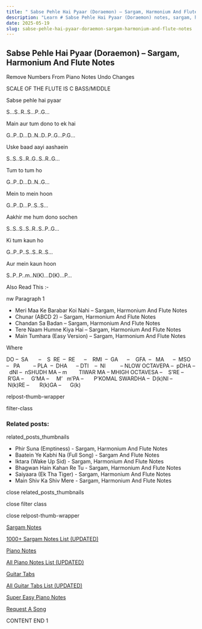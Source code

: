 ```yaml
---
title: " Sabse Pehle Hai Pyaar (Doraemon) – Sargam, Harmonium And Flute Notes"
description: "Learn # Sabse Pehle Hai Pyaar (Doraemon) notes, sargam, harmonium notations and flute notes. Easy step-by-step tutorial for beginners."
date: 2025-05-19
slug: sabse-pehle-hai-pyaar-doraemon-sargam-harmonium-and-flute-notes
---
```


## Sabse Pehle Hai Pyaar (Doraemon) – Sargam, Harmonium And Flute Notes

Remove Numbers From Piano Notes
Undo Changes

SCALE OF THE FLUTE IS C BASS/MIDDLE

Sabse pehle hai pyaar

S…S..R..S…P..G…

Main aur tum dono to ek hai

G..P..D…D..N..D..P..G…P.G…

Uske baad aayi aashaein

S..S..S..R..G..S..R..G…

Tum to tum ho

G..P..D…D..N..G…

Mein to mein hoon

G..P..D…P..S..S…

Aakhir me hum dono sochen

S..S..S..S..R..S..P..G…

Ki tum kaun ho

G..P..P..S..S..R..S…

Aur mein kaun hoon

S..P..P..m..N(K)…D(K)…P…

Also Read This :-

nw Paragraph 1

- Meri Maa Ke Barabar Koi Nahi – Sargam, Harmonium And Flute Notes
- Chunar (ABCD 2) – Sargam, Harmonium And Flute Notes
- Chandan Sa Badan – Sargam, Harmonium And Flute Notes
- Tere Naam Humne Kiya Hai – Sargam, Harmonium And Flute Notes
- Main Tumhara (Easy Version) – Sargam, Harmonium And Flute Notes

Where

DO –  SA       –    S  RE  –  RE      –    RMI  –  GA      –    GFA  –   MA      –  MSO  –   PA         – PLA  –  DHA      – DTI    –  NI          – NLOW OCTAVEPA –  pDHA –  dNI –  nSHUDH MA – m        TIWAR MA – MHIGH OCTAVESA –    S’RE –     R’GA –     G’MA –     M’   m’PA –       P’KOMAL SWARDHA –  D(k)NI –       N(k)RE –       R(k)GA –      G(k)

relpost-thumb-wrapper

filter-class

### Related posts:

related_posts_thumbnails

- Phir Suna (Emptiness) - Sargam, Harmonium And Flute Notes
- Baatein Ye Kabhi Na (Full Song) - Sargam And Flute Notes
- Iktara (Wake Up Sid) - Sargam, Harmonium And Flute Notes
- Bhagwan Hain Kahan Re Tu - Sargam, Harmonium And Flute Notes
- Saiyaara (Ek Tha Tiger) - Sargam, Harmonium And Flute Notes
- Main Shiv Ka Shiv Mere - Sargam, Harmonium And Flute Notes

close related_posts_thumbnails

close filter class

close relpost-thumb-wrapper

[Sargam Notes](/sargam-notes.html)

[1000+ Sargam Notes List (UPDATED)](/all-songs-list-sargam-notes.html)

[Piano Notes](/piano-notes.html)

[All Piano Notes List (UPDATED)](/all-songs-list-piano-notes.html)

[Guitar Tabs](/guitar-tabs.html)

[All Guitar Tabs List (UPDATED)](/all-songs-list-guitar-tabs.html)

[Super Easy Piano Notes](https://studywall.in/)

[Request A Song](/request-a-song.html)

CONTENT END 1
